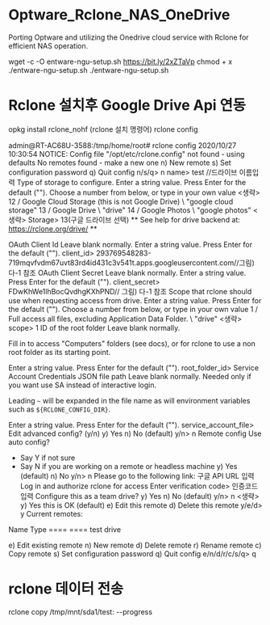 # Optware_Rclone_NAS_OneDrive
Porting Optware and utilizing the Onedrive cloud service with Rclone for efficient NAS operation.

wget -c -O entware-ngu-setup.sh https://bit.ly/2xZTaVp 
chmod + x ./entware-ngu-setup.sh
./entware-ngu-setup.sh

# Rclone 설치후 Google Drive Api 연동

opkg install rclone_nohf (rclone 설치 명령어)
rclone config 

admin@RT-AC68U-3588:/tmp/home/root# rclone config
2020/10/27 10:30:54 NOTICE: Config file "/opt/etc/rclone.config" not found - using defaults
No remotes found - make a new one
n) New remote
s) Set configuration password
q) Quit config
n/s/q> n
name> test //드라이브 이름입력
Type of storage to configure.
Enter a string value. Press Enter for the default ("").
Choose a number from below, or type in your own value
<생략>
12 / Google Cloud Storage (this is not Google Drive)
   \ "google cloud storage"
13 / Google Drive
   \ "drive"
14 / Google Photos
   \ "google photos"
<생략>
Storage> 13(구글 드라이브 선택)
** See help for drive backend at: https://rclone.org/drive/ **

OAuth Client Id
Leave blank normally.
Enter a string value. Press Enter for the default ("").
client_id> 293769548283-719mqvfvdm67uvt83rd4id431c3v541t.apps.googleusercontent.com//그림) 다-1 참조
OAuth Client Secret
Leave blank normally.
Enter a string value. Press Enter for the default ("").
client_secret> FDwKhWe1lhBocQvdhgKXhPND// 그림) 다-1 참조
Scope that rclone should use when requesting access from drive.
Enter a string value. Press Enter for the default ("").
Choose a number from below, or type in your own value
 1 / Full access all files, excluding Application Data Folder.
   \ "drive"
<생략>
scope> 1
ID of the root folder
Leave blank normally.

Fill in to access "Computers" folders (see docs), or for rclone to use
a non root folder as its starting point.

Enter a string value. Press Enter for the default ("").
root_folder_id> 
Service Account Credentials JSON file path 
Leave blank normally.
Needed only if you want use SA instead of interactive login.

Leading `~` will be expanded in the file name as will environment variables such as `${RCLONE_CONFIG_DIR}`.

Enter a string value. Press Enter for the default ("").
service_account_file> 
Edit advanced config? (y/n)
y) Yes
n) No (default)
y/n> n
Remote config
Use auto config?
 * Say Y if not sure
 * Say N if you are working on a remote or headless machine
y) Yes (default)
n) No
y/n> n
Please go to the following link: 구글 API URL 입력
Log in and authorize rclone for access
Enter verification code> 인증코드입력
Configure this as a team drive?
y) Yes
n) No (default)
y/n> n
<생략>
y) Yes this is OK (default)
e) Edit this remote
d) Delete this remote
y/e/d> y
Current remotes:

Name                 Type
====                 ====
test             drive

e) Edit existing remote
n) New remote
d) Delete remote
r) Rename remote
c) Copy remote
s) Set configuration password
q) Quit config
e/n/d/r/c/s/q> q

# rclone 데이터 전송
rclone copy /tmp/mnt/sda1/test: --progress
